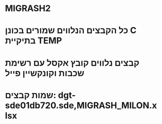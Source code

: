 # MIGRASH2
# כל הקבצים הנלווים שמורים בכונן C בתיקיית TEMP
# קבצים נלווים קובץ אקסל עם רשימת שכבות וקונקשיין פייל
# שמות קבצים: dgt-sde01db720.sde,MIGRASH_MILON.xlsx